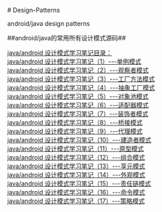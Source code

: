﻿﻿# Design-Patterns

android/java design patterns

##android/java的常用所有设计模式源码##

[java/android 设计模式学习笔记目录：](http://blog.csdn.net/self_study/article/details/51234377)</br>
[java/android 设计模式学习笔记（1）---单例模式](http://blog.csdn.net/self_study/article/details/50835410)</br>
[java/android 设计模式学习笔记（2）---观察者模式](http://blog.csdn.net/self_study/article/details/51346849)</br>
[java/android 设计模式学习笔记（3）---工厂方法模式](http://blog.csdn.net/self_study/article/details/51419770)</br>
[java/android 设计模式学习笔记（4）---抽象工厂模式](http://blog.csdn.net/self_study/article/details/51472885)</br>
[java/android 设计模式学习笔记（5）---对象池模式](http://blog.csdn.net/self_study/article/details/51477002)</br>
[java/android 设计模式学习笔记（6）---适配器模式](http://blog.csdn.net/self_study/article/details/51585664)</br>
[java/android 设计模式学习笔记（7）---装饰者模式](http://blog.csdn.net/self_study/article/details/51591709)</br>
[java/android 设计模式学习笔记（8）---桥接模式](http://blog.csdn.net/self_study/article/details/51622243)</br>
[java/android 设计模式学习笔记（9）---代理模式](http://blog.csdn.net/self_study/article/details/51628486)</br>
[java/android 设计模式学习笔记（10）---建造者模式](http://blog.csdn.net/self_study/article/details/51707029)</br>
[java/android 设计模式学习笔记（11）---原型模式](http://blog.csdn.net/self_study/article/details/51757525)</br>
[java/android 设计模式学习笔记（12）---组合模式](http://blog.csdn.net/self_study/article/details/51761709)</br>
[java/android 设计模式学习笔记（13）---享元模式](http://blog.csdn.net/self_study/article/details/51870660)</br>
[java/android 设计模式学习笔记（14）---外观模式](http://blog.csdn.net/self_study/article/details/51931196)</br>
[java/android 设计模式学习笔记（15）---责任链模式](http://blog.csdn.net/self_study/article/details/52012370)</br>
[java/android 设计模式学习笔记（16）---命令模式](http://blog.csdn.net/self_study/article/details/52091539)</br>
[java/android 设计模式学习笔记（17）---策略模式](http://blog.csdn.net/self_study/article/details/52248437)</br>
